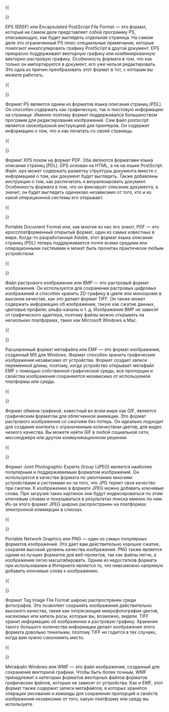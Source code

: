﻿---
translation: true
deploy: false
---


{{<section EPS>}}

EPS (ERSF) или Encapsulated PostScript File Format — это формат, который на самом деле представляет собой программу PS, описывающую, как будет выглядеть отдельная страница. На самом деле это ограниченный PS плюс специальные примечания, которые помогают инкапсулировать графику PostScript в другой документ. EPS прекрасно поддерживает векторную графику или комбинированную векторно-растровую графику. Особенность формата в том, что как только он импортируется в документ, его уже нельзя редактировать. Это одна из причин преобразовать этот формат в тот, с которым вы можете работать.

{{<section PS>}}

Формат PS является одним из форматов языка описания страниц (PDL). Он способен содержать как графическую, так и текстовую информацию на странице. Именно поэтому формат поддерживался большинством программ для редактирования изображений. Сам файл postscript является своеобразной инструкцией для принтеров. Он содержит информацию о том, что и как печатать со своей страницы.

{{<section XPS>}}

Формат XPS похож на формат PDF. Оба являются форматами языка описания страниц (PDL). EPS основан на HTML, а не на языке PostScript. Файл .eps может содержать разметку структуры документа вместе с информацией о том, как документ будет выглядеть. Также добавлены инструкции о том, как распечатать и визуализировать документ. Особенность формата в том, что он фиксирует описание документа, а значит, он будет выглядеть одинаково независимо от того, кто и из какой операционной системы его открывает.

{{<section PDF>}}

Portable Document Format или, как многие из нас его знают, PDF — это кроссплатформенный открытый формат, один из самых известных в мире. Когда-то разработанный Adobe, этот формат языка описания страниц (PDL) теперь поддерживается почти всеми средами или операционными системами и может быть прочитан практически любым устройством.

{{<section BMP>}}

Файл растрового изображения или BMP — это растровый формат изображения. Он используется для сохранения растровых цифровых изображений и способен хранить 2D-графику в цвете или монохроме в высоком качестве, как это делает формат TIFF. Он также может содержать информацию об изображении, такую ​​как сжатие данных, цветовые профили, альфа-каналы и т. д. Изображения BMP не зависят от графического адаптера, поэтому файлы можно открывать на нескольких платформах, таких как Microsoft Windows и Mac.

{{<section EMF>}}

Расширенный формат метафайла или EMF — это формат изображения, созданный MS для Windows. Формат способен хранить графические изображения независимо от устройства. Формат создает записи переменной длины, поэтому, когда устройство открывает метафайл EMF с помощью собственной графической среды, все пропорции и свойства изображения сохраняются независимо от используемой платформы или среды.

{{<section GIF>}}

Формат обмена графикой, известный во всем мире как GIF, является графическим форматом для облегченной анимации. Это формат растрового изображения со сжатием без потерь. Он идеально подходит для создания контента с ограниченным количеством цветов, для видео низкого качества. Вы можете найти GIF в любой социальной сети, мессенджере или другом коммуникационном решении.

{{<section JPEG>}}

Формат Joint Photographic Experts Group (JPEG) является наиболее популярным и поддерживаемым форматом изображений. Он используется в качестве формата по умолчанию многими устройствами и системами из-за того, что JPG теряет свое качество при сжатии. К изображению в формате JPEG можно добавить ключевые слова. При загрузке таких картинок они будут индексироваться по этим ключевым словам и показываться в результатах поиска именно по ним. Из-за этого формат JPEG широко распространен на платформах электронной коммерции в списках.

{{<section PNG>}}

Portable Network Graphics или PNG — один из самых популярных форматов изображений. Это дает вам действительно хорошее сжатие, сохраняя высокий уровень качества изображения. PNG также является одним из лучших форматов для веб-проектов, так как файлы легче, а изображения легко масштабировать. Одним из недостатков формата при использовании в Интернете является то, что невозможно напрямую добавить ключевые слова к изображению.

{{<section TIFF>}}

Формат Tag Image File Format широко распространен среди фотографов. Это позволяет сохранять изображения действительно высокого качества, такие как потрясающие макрофотографии цветов, насекомых или капель росы, которые вы, возможно, видели. TIFF хранит информацию об изображении и растровую графику. Хранение такого большого количества информации делает изображения этого формата довольно тяжелыми, поэтому TIFF не годится в тех случаях, когда вам нужно сэкономить место.

{{<section WMF>}}

Метафайл Windows или WMF — это файл изображения, созданный для сохранения векторной графики. Чтобы быть более точным, WMF принадлежит к категории форматов векторных файлов форматов графических файлов, которые не зависят от устройства. Как и EMF, этот формат также содержит записи метафайлов, в которых хранятся операции рисования и команды для сохранения пропорций и свойств изображения независимо от того, какую платформу или среду вы используете.